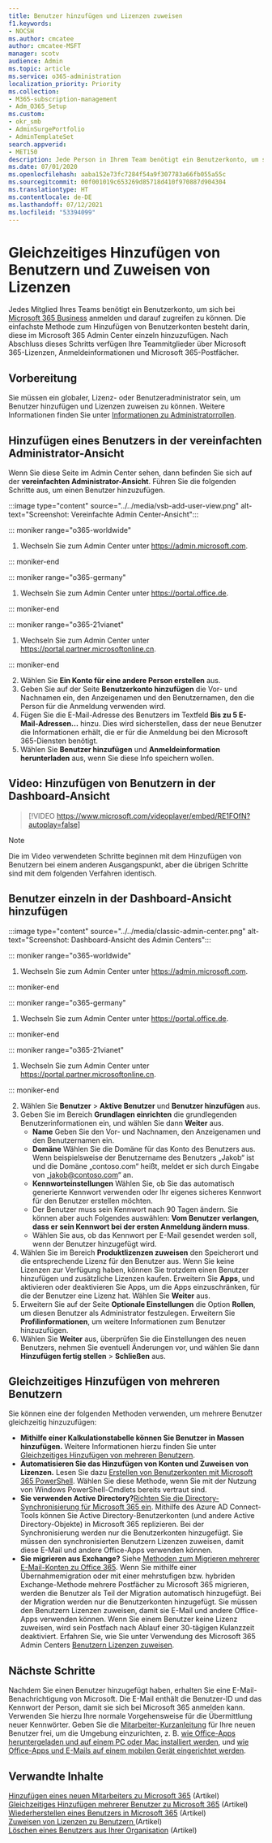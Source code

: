 ```yaml
---
title: Benutzer hinzufügen und Lizenzen zuweisen
f1.keywords:
- NOCSH
ms.author: cmcatee
author: cmcatee-MSFT
manager: scotv
audience: Admin
ms.topic: article
ms.service: o365-administration
localization_priority: Priority
ms.collection:
- M365-subscription-management
- Adm_O365_Setup
ms.custom:
- okr_smb
- AdminSurgePortfolio
- AdminTemplateSet
search.appverid:
- MET150
description: Jede Person in Ihrem Team benötigt ein Benutzerkonto, um sich bei Microsoft 365 für Unternehmen anmelden und darauf zugreifen zu können. Erfahren Sie, wie Sie Benutzer hinzufügen und Lizenzen zuweisen.
ms.date: 07/01/2020
ms.openlocfilehash: aaba152e73fc7284f54a9f307783a66fb055a55c
ms.sourcegitcommit: 00f001019c653269d85718d410f970887d904304
ms.translationtype: HT
ms.contentlocale: de-DE
ms.lasthandoff: 07/12/2021
ms.locfileid: "53394099"
---
```

# <a name="add-users-and-assign-licenses-at-the-same-time"></a>Gleichzeitiges Hinzufügen von Benutzern und Zuweisen von Lizenzen

Jedes Mitglied Ihres Teams benötigt ein Benutzerkonto, um sich bei [Microsoft 365 Business](https://www.microsoft.com/microsoft-365/business) anmelden und darauf zugreifen zu können. Die einfachste Methode zum Hinzufügen von Benutzerkonten besteht darin, diese im Microsoft 365 Admin Center einzeln hinzuzufügen. Nach Abschluss dieses Schritts verfügen Ihre Teammitglieder über Microsoft 365-Lizenzen, Anmeldeinformationen und Microsoft 365-Postfächer.

## <a name="before-you-begin"></a>Vorbereitung

Sie müssen ein globaler, Lizenz- oder Benutzeradministrator sein, um Benutzer hinzufügen und Lizenzen zuweisen zu können. Weitere Informationen finden Sie unter [Informationen zu Administratorrollen](../../admin/add-users/about-admin-roles.md).

## <a name="add-a-user-in-the-admin-simplified-view"></a>Hinzufügen eines Benutzers in der vereinfachten Administrator-Ansicht

Wenn Sie diese Seite im Admin Center sehen, dann befinden Sie sich auf der **vereinfachten Administrator-Ansicht**. Führen Sie die folgenden Schritte aus, um einen Benutzer hinzuzufügen.

:::image type="content" source="../../media/vsb-add-user-view.png" alt-text="Screenshot: Vereinfachte Admin Center-Ansicht":::

::: moniker range="o365-worldwide"

1. Wechseln Sie zum Admin Center unter <https://admin.microsoft.com>.

::: moniker-end

::: moniker range="o365-germany"

1. Wechseln Sie zum Admin Center unter <a href="https://go.microsoft.com/fwlink/p/?linkid=848041" target="_blank">https://portal.office.de</a>.

::: moniker-end

::: moniker range="o365-21vianet"

1. Wechseln Sie zum Admin Center unter <a href="https://go.microsoft.com/fwlink/p/?linkid=850627" target="_blank">https://portal.partner.microsoftonline.cn</a>.

::: moniker-end 

2. Wählen Sie **Ein Konto für eine andere Person erstellen** aus.
3. Geben Sie auf der Seite **Benutzerkonto hinzufügen** die Vor- und Nachnamen ein, den Anzeigenamen und den Benutzernamen, den die Person für die Anmeldung verwenden wird.
4. Fügen Sie die E-Mail-Adresse des Benutzers im Textfeld **Bis zu 5 E-Mail-Adressen...** hinzu. Dies wird sicherstellen, dass der neue Benutzer die Informationen erhält, die er für die Anmeldung bei den Microsoft 365-Diensten benötigt.
5. Wählen Sie **Benutzer hinzufügen** und **Anmeldeinformation herunterladen** aus, wenn Sie diese Info speichern wollen.

## <a name="watch-add-users-in-the-dashboard-view"></a>Video: Hinzufügen von Benutzern in der Dashboard-Ansicht

> [!VIDEO https://www.microsoft.com/videoplayer/embed/RE1FOfN?autoplay=false]

> [!NOTE]
> Die im Video verwendeten Schritte beginnen mit dem Hinzufügen von Benutzern bei einem anderen Ausgangspunkt, aber die übrigen Schritte sind mit dem folgenden Verfahren identisch.

## <a name="add-users-one-at-a-time-in-the-dashboard-view"></a>Benutzer einzeln in der Dashboard-Ansicht hinzufügen

:::image type="content" source="../../media/classic-admin-center.png" alt-text="Screenshot: Dashboard-Ansicht des Admin Centers":::

::: moniker range="o365-worldwide"

1. Wechseln Sie zum Admin Center unter <https://admin.microsoft.com>.

::: moniker-end

::: moniker range="o365-germany"

1. Wechseln Sie zum Admin Center unter <a href="https://go.microsoft.com/fwlink/p/?linkid=848041" target="_blank">https://portal.office.de</a>.

::: moniker-end

::: moniker range="o365-21vianet"

1. Wechseln Sie zum Admin Center unter <a href="https://go.microsoft.com/fwlink/p/?linkid=850627" target="_blank">https://portal.partner.microsoftonline.cn</a>.

::: moniker-end 

2. Wählen Sie **Benutzer** > **Aktive Benutzer** und **Benutzer hinzufügen** aus.
3. Geben Sie im Bereich **Grundlagen einrichten** die grundlegenden Benutzerinformationen ein, und wählen Sie dann **Weiter** aus.
    - **Name** Geben Sie den Vor- und Nachnamen, den Anzeigenamen und den Benutzernamen ein.
    - **Domäne** Wählen Sie die Domäne für das Konto des Benutzers aus. Wenn beispielsweise der Benutzername des Benutzers „Jakob“ ist und die Domäne „contoso.com“ heißt, meldet er sich durch Eingabe von „jakob@contoso.com“ an.
    - **Kennworteinstellungen** Wählen Sie, ob Sie das automatisch generierte Kennwort verwenden oder Ihr eigenes sicheres Kennwort für den Benutzer erstellen möchten.
    - Der Benutzer muss sein Kennwort nach 90 Tagen ändern. Sie können aber auch Folgendes auswählen: **Vom Benutzer verlangen, dass er sein Kennwort bei der ersten Anmeldung ändern muss**.
    - Wählen Sie aus, ob das Kennwort per E-Mail gesendet werden soll, wenn der Benutzer hinzugefügt wird.
4. Wählen Sie im Bereich **Produktlizenzen zuweisen** den Speicherort und die entsprechende Lizenz für den Benutzer aus. Wenn Sie keine Lizenzen zur Verfügung haben, können Sie trotzdem einen Benutzer hinzufügen und zusätzliche Lizenzen kaufen. Erweitern Sie **Apps**, und aktivieren oder deaktivieren Sie Apps, um die Apps einzuschränken, für die der Benutzer eine Lizenz hat. Wählen Sie **Weiter** aus.
5. Erweitern Sie auf der Seite **Optionale Einstellungen** die Option **Rollen**, um diesen Benutzer als Administrator festzulegen. Erweitern Sie **Profilinformationen**, um weitere Informationen zum Benutzer hinzuzufügen.
6. Wählen Sie **Weiter** aus, überprüfen Sie die Einstellungen des neuen Benutzers, nehmen Sie eventuell Änderungen vor, und wählen Sie dann **Hinzufügen fertig stellen** > **Schließen** aus.

## <a name="add-multiple-users-at-the-same-time"></a>Gleichzeitiges Hinzufügen von mehreren Benutzern

Sie können eine der folgenden Methoden verwenden, um mehrere Benutzer gleichzeitig hinzuzufügen:

- **Mithilfe einer Kalkulationstabelle können Sie Benutzer in Massen hinzufügen.** Weitere Informationen hierzu finden Sie unter [Gleichzeitiges Hinzufügen von mehreren Benutzern](../../enterprise/add-several-users-at-the-same-time.md).
- **Automatisieren Sie das Hinzufügen von Konten und Zuweisen von Lizenzen.** Lesen Sie dazu [Erstellen von Benutzerkonten mit Microsoft 365 PowerShell](../../enterprise/create-user-accounts-with-microsoft-365-powershell.md). Wählen Sie diese Methode, wenn Sie mit der Nutzung von Windows PowerShell-Cmdlets bereits vertraut sind.
- **Sie verwenden Active Directory?**[Richten Sie die Directory-Synchronisierung für Microsoft 365 ein](../../enterprise/set-up-directory-synchronization.md). Mithilfe des Azure AD Connect-Tools können Sie Active Directory-Benutzerkonten (und andere Active Directory-Objekte) in Microsoft 365 replizieren. Bei der Synchronisierung werden nur die Benutzerkonten hinzugefügt. Sie müssen den synchronisierten Benutzern Lizenzen zuweisen, damit diese E-Mail und andere Office-Apps verwenden können.
- **Sie migrieren aus Exchange?** Siehe [Methoden zum Migrieren mehrerer E-Mail-Konten zu Office 365](/Exchange/mailbox-migration/mailbox-migration). Wenn Sie mithilfe einer Übernahmemigration oder mit einer mehrstufigen bzw. hybriden Exchange-Methode mehrere Postfächer zu Microsoft 365 migrieren, werden die Benutzer als Teil der Migration automatisch hinzugefügt. Bei der Migration werden nur die Benutzerkonten hinzugefügt. Sie müssen den Benutzern Lizenzen zuweisen, damit sie E-Mail und andere Office-Apps verwenden können. Wenn Sie einem Benutzer keine Lizenz zuweisen, wird sein Postfach nach Ablauf einer 30-tägigen Kulanzzeit deaktiviert. Erfahren Sie, wie Sie unter Verwendung des Microsoft 365 Admin Centers [Benutzern Lizenzen zuweisen](../manage/assign-licenses-to-users.md).

## <a name="next-steps"></a>Nächste Schritte

Nachdem Sie einen Benutzer hinzugefügt haben, erhalten Sie eine E-Mail-Benachrichtigung von Microsoft. Die E-Mail enthält die Benutzer-ID und das Kennwort der Person, damit sie sich bei Microsoft 365 anmelden kann. Verwenden Sie hierzu Ihre normale Vorgehensweise für die Übermittlung neuer Kennwörter. Geben Sie die [Mitarbeiter-Kurzanleitung](../../business-video/employee-quick-setup.md) für Ihre neuen Benutzer frei, um die Umgebung einzurichten, z. B. [wie Office-Apps heruntergeladen und auf einem PC oder Mac installiert werden](https://support.microsoft.com/office/4414eaaf-0478-48be-9c42-23adc4716658), und [wie Office-Apps und E-Mails auf einem mobilen Gerät eingerichtet werden](https://support.microsoft.com/office/7dabb6cb-0046-40b6-81fe-767e0b1f014f).

## <a name="related-content"></a>Verwandte Inhalte

[Hinzufügen eines neuen Mitarbeiters zu Microsoft 365](add-new-employee.md) (Artikel)\
[Gleichzeitiges Hinzufügen mehrerer Benutzer zu Microsoft 365](../../enterprise/add-several-users-at-the-same-time.md) (Artikel)\
[Wiederherstellen eines Benutzers in Microsoft 365](restore-user.md) (Artikel)\
[Zuweisen von Lizenzen zu Benutzern ](../manage/assign-licenses-to-users.md) (Artikel)\
[Löschen eines Benutzers aus Ihrer Organisation](delete-a-user.md) (Artikel)

